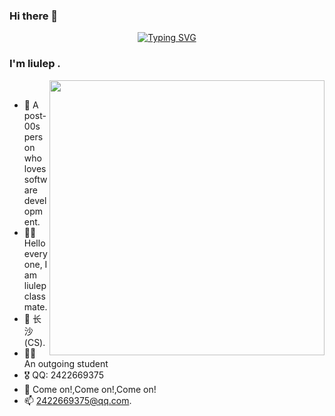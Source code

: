 ### Hi there 👋

  <div align="center">
    <a href=""><img src="https://readme-typing-svg.demolab.com?font=Fira+Code&size=25&pause=1000&width=435&separator=%3C&lines=System.out.print(Hello%2CWorld);%3C%F0%9F%99%8B+Hello%EF%BC%8CBoys+and+Girls." alt="Typing SVG" /></a>
</div>

### I'm liulep .

<img width="440" align="right" src="https://cdn.jsdelivr.net/gh/sun0225SUN/sun0225SUN/assets/images/coding.gif" />

<br/>

- 💬 A post-00s person who loves software development.
- 👨‍🎓 Hello everyone, I am liulep classmate.
- 📍 长沙(CS).
- 👩‍💻 An outgoing student
- 🎖️ QQ: 2422669375
- 🤔 Come on!,Come on!,Come on!
- 📫 [2422669375@qq.com](2422669375@qq.com).<br/>
  <br/>
<!--
**liulep/liulep** is a ✨ _special_ ✨ repository because its `README.md` (this file) appears on your GitHub profile.

Here are some ideas to get you started:

- 🔭 I’m currently working on ...
- 🌱 I’m currently learning ...
- 👯 I’m looking to collaborate on ...
- 🤔 I’m looking for help with ...
- 💬 Ask me about ...
- 📫 How to reach me: ...
- 😄 Pronouns: ...
- ⚡ Fun fact: ...
-->
